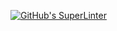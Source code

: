 [![GitHub's SuperLinter](https://github.com/Ioana-Mar/Unit1-03-HTML-Style/workflows/GitHub's%20Super%20Linter/badge.svg)](https://github.com/Ioana-Mar/Unit1-03-HTML-Style/actions)